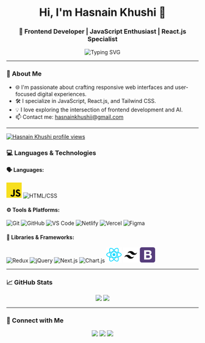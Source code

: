 <h1 align="center">Hi, I'm Hasnain Khushi 👋</h1>
<h3 align="center">🚀 Frontend Developer | JavaScript Enthusiast | React.js Specialist</h3>

<p align="center">
  <img src="https://readme-typing-svg.demolab.com?font=Cambria&weight=600&size=30&duration=1000&pause=1000&center=true&width=500&lines=Front+End+Developer;JavaScript+Developer;React+Developer;Web+Developer;AI+Developer;Tech+Explorer+%F0%9F%9A%80;Gamer+%E2%9A%BD" alt="Typing SVG" />
</p>

---

### 🧠 About Me

- 🌐 I'm passionate about crafting responsive web interfaces and user-focused digital experiences.
- 🛠️ I specialize in JavaScript, React.js, and Tailwind CSS.
- 💡 I love exploring the intersection of frontend development and AI.
- 📫 Contact me: hasnainkhushii@gmail.com

---
[![Hasnain Khushi profile views](https://u8views.com/api/v1/github/profiles/161228105/views/day-week-month-total-count.svg)](https://u8views.com/github/hasnain23233)



### 💻 Languages & Technologies

#### 🗣️ Languages:
<p>
  <img src="https://github.com/hasnain23233/Hasnain/blob/main/Components/javascript-js.svg" width="40" title="JavaScript" />
  <img src="https://github.com/user-attachments/assets/2a687552-a59d-4bf3-9717-2a64ebd9262a" width="40" title="HTML/CSS" />
</p>

#### ⚙️ Tools & Platforms:
<p>
  <img src="https://github.com/user-attachments/assets/59a57b5d-69e2-4437-8b19-2e3968fe55d5" width="40" title="Git" />
  <img src="https://github.com/user-attachments/assets/d565e522-5b9d-4efc-a73f-a5da448ef9d6" width="40" title="GitHub" />
  <img src="https://github.com/user-attachments/assets/6e437439-9860-4110-8738-65ed8044a51a" width="40" title="VS Code" />
  <img src="https://github.com/user-attachments/assets/6c67d0b1-a45b-4b5a-9125-414ef01b1f2b" width="40" title="Netlify" />
  <img src="https://github.com/user-attachments/assets/0496cea0-58dc-476a-8cfc-e4c0c0e555e9" width="40" title="Vercel" />
  <img src="https://github.com/user-attachments/assets/f9f8b0d6-9122-4acc-a73a-15f165c066b4" width="40" title="Figma" />
</p>

#### 🧩 Libraries & Frameworks:
<p>
  <img src="https://github.com/user-attachments/assets/bd309672-ad04-4ece-ba81-e71f3f618abf" width="40" title="Redux" />
  <img src="https://github.com/user-attachments/assets/452466a2-d7a2-4a0a-a4e0-ee653e7daa02" width="40" title="jQuery" />
  <img src="https://github.com/user-attachments/assets/5a9a9b78-cb80-4ec5-85ca-b4ab170de5dd" width="40" title="Next.js" />
  <img src="https://github.com/user-attachments/assets/bf32ef60-d2ca-406a-875b-68d7721455cf" width="40" title="Chart.js" />
  <img src="https://github.com/hasnain23233/Hasnain/blob/main/Components/reactjs-svgrepo-com.svg" width="40" title="React.js" />
  <img src="https://github.com/hasnain23233/Hasnain/blob/main/Components/tailwind-css-svgrepo-com.svg" width="40" title="Tailwind CSS" />
  <img src="https://github.com/hasnain23233/Hasnain/blob/main/Components/bootstrap-svgrepo-com.svg" width="40" title="Bootstrap" />
</p>

---

### 📈 GitHub Stats

<p align="center">
  <img src="https://github-readme-stats.vercel.app/api?username=hasnain23233&show_icons=true&theme=react&hide_border=true" width="47%" />
  <img src="https://github-readme-streak-stats.herokuapp.com?user=hasnain23233&theme=react&hide_border=true" width="47%" />
</p>

---

### 🔗 Connect with Me

<p align="center">
  <a href="https://www.linkedin.com/in/hasnain-khushi-web-developer/" target="_blank"><img src="https://img.shields.io/badge/LinkedIn-blue?style=for-the-badge&logo=linkedin" /></a>
  <a href="mailto:hasnainkhushii@gmail.com"><img src="https://img.shields.io/badge/Gmail-red?style=for-the-badge&logo=gmail" /></a>
  <a href="https://github.com/hasnain23233"><img src="https://img.shields.io/badge/GitHub-black?style=for-the-badge&logo=github" /></a>
</p>
